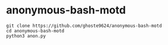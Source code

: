 # anonymous-bash-motd

```
git clone https://github.com/ghoste9624/anonymous-bash-motd
cd anonymous-bash-motd
python3 anon.py
```